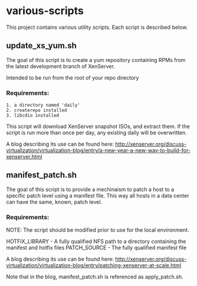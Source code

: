 # various-scripts
This project contains various utility scripts. Each script is described below.

## update_xs_yum.sh
The goal of this script is to create a yum repository containing RPMs from the latest development branch of XenServer.

Intended to be run from the root of your repo directory
### Requirements:
    1. a directory named 'daily'
    2. createrepo installed
    3. libcdio installed

This script will download XenServer snapshot ISOs, and extract them. If the script is run more than once per day, any existing daily will be overwritten.

A blog describing its use can be found here: http://xenserver.org/discuss-virtualization/virtualization-blog/entry/a-new-year-a-new-way-to-build-for-xenserver.html

## manifest_patch.sh
The goal of this script is to provide a mechinaism to patch a host to a specific patch level using a manifest file. This way all hosts in a data center can have the same, known, patch level.

### Requirements:

NOTE: The script should be modified prior to use for the local environment.

HOTFIX_LIBRARY - A fully qualified NFS path to a directory containing the manifest and hotfix files
PATCH_SOURCE - The fully qualified manifest file

A blog describing its use can be found here: http://xenserver.org/discuss-virtualization/virtualization-blog/entry/patching-xenserver-at-scale.html

Note that in the blog, manifest_patch.sh is referenced as apply_patch.sh.


